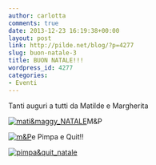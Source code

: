```yaml
---
author: carlotta
comments: true
date: 2013-12-23 16:19:38+00:00
layout: post
link: http://pilde.net/blog/?p=4277
slug: buon-natale-3
title: BUON NATALE!!!
wordpress_id: 4277
categories:
- Eventi
---
```


Tanti auguri a tutti da Matilde e Margherita

[![mati&maggy_NATALE](http://pilde.net/blog/wp-content/uploads/2013/12/matimaggy_NATALE.jpg)](http://pilde.net/blog/wp-content/uploads/2013/12/matimaggy_NATALE.jpg)M&P

[![m&P](http://pilde.net/blog/wp-content/uploads/2013/12/mP.jpg)](http://pilde.net/blog/wp-content/uploads/2013/12/mP.jpg)e Pimpa e Quit!!

[![pimpa&quit_natale](http://pilde.net/blog/wp-content/uploads/2013/12/pimpaquit_natale.jpg)](http://pilde.net/blog/wp-content/uploads/2013/12/pimpaquit_natale.jpg)
